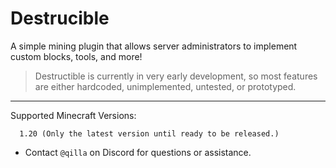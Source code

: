 Destrucible
===========
A simple mining plugin that allows server administrators to implement custom blocks, tools, and more!

 > Destructible is currently in very early development, so most features
are either hardcoded, unimplemented, untested, or prototyped.

------

Supported Minecraft Versions:
```
  1.20 (Only the latest version until ready to be released.)
```

- Contact `@qilla` on Discord for questions or assistance.
